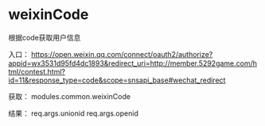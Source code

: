 # weixinCode
根据code获取用户信息

入口：
https://open.weixin.qq.com/connect/oauth2/authorize?appid=wx3531d95fd4dc1893&redirect_uri=http://member.5292game.com/html/contest.html?id=11&response_type=code&scope=snsapi_base#wechat_redirect

获取：
modules.common.weixinCode

结果：
req.args.unionid req.args.openid